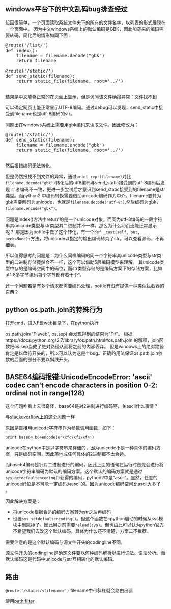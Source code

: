 ## windows平台下的中文乱码bug排查经过

起因很简单，一个页面读取系统文件夹下的所有的文件名字，以列表的形式展现在一个页面中。
因为中文windows系统上的默认编码是GBK，因此加载来的编码需要转码，简化后的情形如同下面：

<pre class="brush:python;">
@route('/list/')
def index():
	filename = filename.decode("gbk")
    return filename

@route('/static/<filename>')
def send_static(filename):
    return static_file(filename, root='../')

</pre>

结果是中文能够正常的在页面上显示，但是访问该文件确报异常：文件找不到

可以确定网页上能正常显示UTF-8编码。通过debug可以发现，send_static中接受到filename也是utf-8编码的str。

问题出在windows系统上需要用gbk编码来读取文件。因此修改为：


<pre class="brush:python;">
@route('/static/<filename>')
def send_static(filename):
	filename = filename.encode("gbk")
    return static_file(filename, root='../')

</pre>

然后报错编码无法转化。

但是仍然报找不到文件的异常，通过`print repr(filename)`对比` filename.decode("gbk")`转化后的utf8编码与send_static接受到的utf-8编码后发现
二者编码不一致，更进一步尝试后才意识到send_static接受到的filename是str类型。而python2
中编码转换需要借助unicode编码作为中介。filename要转为gbk需要解码为unicode，也就是`filename.decode('utf-8')`,然后编码为gbk，`filename.encode("gbk")`。

问题是index()方法中return的是一个unicode对象，而同为utf-8编码的一段字符串其unicode类型与str类型其二进制并不一样。那么为什么网页还能正常显示呢？
那是因为bottle中做了这个转化，有一个`def _cast(self, out, peek=None):`方法，将unicode以指定的输出编码转为了str。可以查看源码，不再细表。

所以值得思考的问题是：为什么同样编码的同一个字符串其unicode类型与str类型的二进制存储竟然会不一样，这个可以借助5层编码模型来理解。
其unicode类型中存的是编码空间中的码位，而str类型存储的是编码方案下的存储方案，比如utf-8多字节编码每个字节都有若干个1。

还一个问题若是有多个请求都需要编码处理，bottle有没有提供一种类似拦截器的东西？


## python os.path.join的特殊行为
打开cmd，进入F盘web目录下，在python执行

os.path.join("F:\\web", os.sep)
会发现得到的结果为"F:\\"。
根据https://docs.python.org/2.7/library/os.path.html#os.path.join 的解释，join函数把os.sep当成了绝对路径从而将之前的内容丢弃。
但是windows上的绝对路径肯定是以盘符开头的，所以可以认为这是个bug。正确的用法保证os.path.join参数的后面的部分不要以斜线开头。


## BASE64编码报错:UnicodeEncodeError: 'ascii' codec can't encode characters in position 0-2: ordinal not in range(128)

这个问题咋看上去很奇怪，base64是对2进制进行编码啊，关ascii什么事情？

与[stackoverflow上的这个问题](https://stackoverflow.com/questions/305140/base64ing-unicode-characters?r=SearchResults)一样

原因是直接用unicode字符串作为参数调用函数，如下：

```
print base64.b64encode(u'\xfc\xf1\xf4')

```
unicode在python中是以字符串来存储的，因为unicode不是一种具体的编码方案，只是编码空间，因此落地成任何具体的2进制都不太合适。

而base64编码是针对二进制进行的编码，因此上面的语句在运行时首先会进行将unicode字符串编码为默认的编码方案。这个默认的编码方案就是通过
`sys.getdefaultencoding()`获得的编码，python2中是“ascii”。显然，任意的unicode码位是不可能一定编码为ascii的。因为unicode编码空间比ascii大多了
。

因此解决方案是：
* 将unicode根据合适的编码方案转为str之后再编码
* 设置`sys.setdefaultencoding()`。但这个函数在cpython启动的时候从sys模块中删除掉了。因此用之前需要`reload(sys)`。但也由此可以认为python官方不希望我们去改这个默认编码，具体为什么还不清楚，方案二不推荐。


需要注意的是这个默认编码与源文件开头的codingline不同。

源文件开头的codingline是确定文件要以何种编码解析以进行词法、语法分析。而默认编码这是代码中unicode与str互相转化的默认编码。


## 路由

`@route('/static/<filename>')`
filename中带斜杠就会路由出错

使用[path filter](http://bottlepy.org/docs/dev/tutorial.html#routing-static-files)



